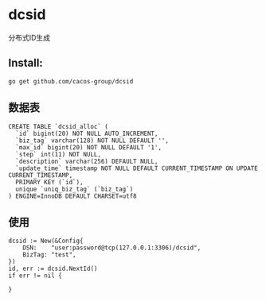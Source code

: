 # dcsid
分布式ID生成

## Install:

    go get github.com/cacos-group/dcsid

## 数据表

    CREATE TABLE `dcsid_alloc` (
      `id` bigint(20) NOT NULL AUTO_INCREMENT,
      `biz_tag` varchar(128) NOT NULL DEFAULT '',
      `max_id` bigint(20) NOT NULL DEFAULT '1',
      `step` int(11) NOT NULL,
      `description` varchar(256) DEFAULT NULL,
      `update_time` timestamp NOT NULL DEFAULT CURRENT_TIMESTAMP ON UPDATE CURRENT_TIMESTAMP,
      PRIMARY KEY (`id`),
      unique `uniq_biz_tag` (`biz_tag`)
    ) ENGINE=InnoDB DEFAULT CHARSET=utf8

## 使用
   
    dcsid := New(&Config{
		DSN:    "user:password@tcp(127.0.0.1:3306)/dcsid",
		BizTag: "test",
	})
	id, err := dcsid.NextId()
	if err != nil {
	    
	}
